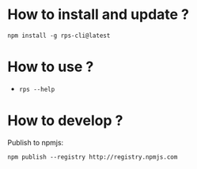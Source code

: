 # How to install and update ?

`npm install -g rps-cli@latest`

# How to use ?

- `rps --help`

# How to develop ?

Publish to npmjs: 

`npm publish --registry http://registry.npmjs.com`
